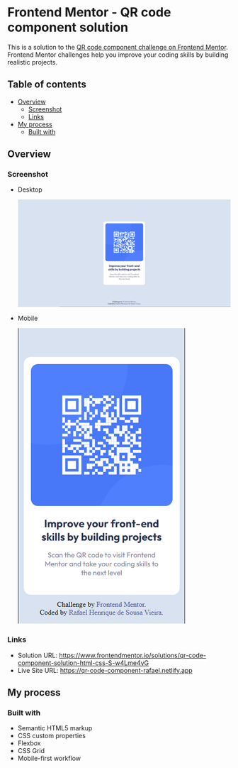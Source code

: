 # Frontend Mentor - QR code component solution

This is a solution to the [QR code component challenge on Frontend Mentor](https://www.frontendmentor.io/challenges/qr-code-component-iux_sIO_H). Frontend Mentor challenges help you improve your coding skills by building realistic projects. 

## Table of contents

- [Overview](#overview)
  - [Screenshot](#screenshot)
  - [Links](#links)
- [My process](#my-process)
  - [Built with](#built-with)

## Overview

### Screenshot
  - Desktop
  
    ![](/images/desktop.png)
    
  - Mobile
  
    ![](/images/mobile.png)

### Links

- Solution URL: https://www.frontendmentor.io/solutions/qr-code-component-solution-html-css-S-w4Lme4yG
- Live Site URL: https://qr-code-component-rafael.netlify.app

## My process

### Built with

- Semantic HTML5 markup
- CSS custom properties
- Flexbox
- CSS Grid
- Mobile-first workflow

